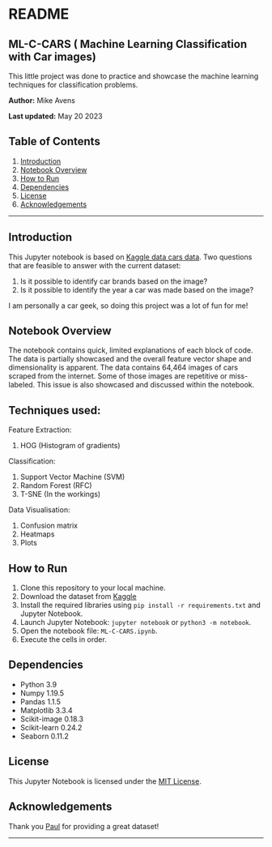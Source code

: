 # README

## ML-C-CARS ( Machine Learning Classification with Car images)

This little project was done to practice and showcase the machine learning techniques for classification problems.


**Author:** Mike Avens

**Last updated:** May 20 2023

## Table of Contents

1. [Introduction](#introduction)
2. [Notebook Overview](#notebook-overview)
3. [How to Run](#how-to-run)
4. [Dependencies](#dependencies)
5. [License](#license)
6. [Acknowledgements](#acknowledgements)

---

## Introduction

This Jupyter notebook is based on [Kaggle data cars data](https://www.kaggle.com/datasets/prondeau/the-car-connection-picture-dataset). 
Two questions that are feasible to answer with the current dataset:
1. Is it possible to identify car brands based on the image?
2. Is it possible to identify the year a car was made based on the image?

I am personally a car geek, so doing this project was a lot of fun for me!

## Notebook Overview

The notebook contains quick, limited explanations of each block of code. The data is partially showcased and the overall feature vector shape and dimensionality is apparent.
The data contains 64,464 images of cars scraped from the internet. Some of those images are repetitive or miss-labeled. This issue is also showcased and discussed within the notebook.

## Techniques used:

Feature Extraction:
  1. HOG (Histogram of gradients)
     
Classification:
  1. Support Vector Machine (SVM)
  2. Random Forest (RFC)
  3. T-SNE (In the workings)

Data Visualisation:
  1. Confusion matrix 
  2. Heatmaps
  3. Plots

     
## How to Run

1. Clone this repository to your local machine.
2. Download the dataset from [Kaggle](https://www.kaggle.com/datasets/prondeau/the-car-connection-picture-dataset)
3. Install the required libraries using `pip install -r requirements.txt` and Jupyter Notebook.
4. Launch Jupyter Notebook: `jupyter notebook` or `python3 -m notebook`.
5. Open the notebook file: `ML-C-CARS.ipynb`.
6. Execute the cells in order.

## Dependencies
- Python 3.9
- Numpy 1.19.5
- Pandas 1.1.5
- Matplotlib 3.3.4
- Scikit-image 0.18.3
- Scikit-learn 0.24.2
- Seaborn 0.11.2


## License

This Jupyter Notebook is licensed under the [MIT License](LICENSE).

## Acknowledgements

Thank you [Paul](https://www.kaggle.com/prondeau) for providing a great dataset!

---
